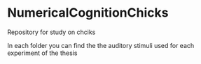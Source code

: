 # NumericalCognitionChicks
Repository for study on chciks

In each folder you can find the the auditory stimuli used for each experiment of the thesis
